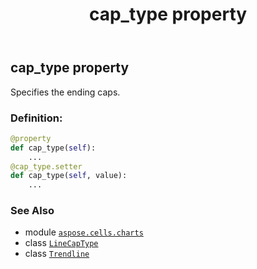 ﻿---
title: cap_type property
second_title: Aspose.Cells for Python via .NET API References
description: 
type: docs
weight: 70
url: /aspose.cells.charts/trendline/cap_type/
is_root: false
---

## cap_type property


Specifies the ending caps.
### Definition:
```python
@property
def cap_type(self):
    ...
@cap_type.setter
def cap_type(self, value):
    ...
```

### See Also
* module [`aspose.cells.charts`](../../)
* class [`LineCapType`](/cells/python-net/aspose.cells.drawing/linecaptype)
* class [`Trendline`](/cells/python-net/aspose.cells.charts/trendline)
